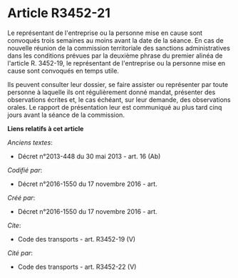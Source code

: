 # Article R3452-21

Le représentant de l'entreprise ou la personne mise en cause sont convoqués trois semaines au moins avant la date de la
séance. En cas de nouvelle réunion de la commission territoriale des sanctions administratives dans les conditions prévues
par la deuxième phrase du premier alinéa de l'article R. 3452-19, le représentant de l'entreprise ou la personne mise en
cause sont convoqués en temps utile. 

Ils peuvent consulter leur dossier, se faire assister ou représenter par toute personne à laquelle ils ont régulièrement
donné mandat, présenter des observations écrites et, le cas échéant, sur leur demande, des observations orales. Le rapport de
présentation leur est communiqué au plus tard cinq jours avant la séance de la commission.

**Liens relatifs à cet article**

_Anciens textes_:

  - Décret n°2013-448 du 30 mai 2013 - art. 16 (Ab)

_Codifié par_:

  - Décret n°2016-1550 du 17 novembre 2016 - art.

_Créé par_:

  - Décret n°2016-1550 du 17 novembre 2016 - art.

_Cite_:

  - Code des transports - art. R3452-19 (V)

_Cité par_:

  - Code des transports - art. R3452-22 (V)
